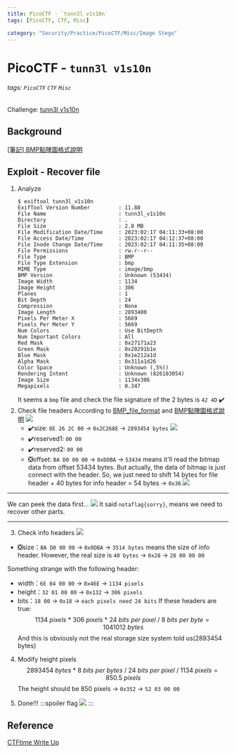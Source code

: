 ```yaml
---
title: PicoCTF - `tunn3l v1s10n`
tags: [PicoCTF, CTF, Misc]

category: "Security/Practice/PicoCTF/Misc/Image Stego"
---
```


# PicoCTF - `tunn3l v1s10n`
###### tags: `PicoCTF` `CTF` `Misc`
Challenge: [tunn3l v1s10n](https://play.picoctf.org/practice/challenge/112?category=4&page=1)

## Background
[[筆記] BMP點陣圖格式說明](https://www.jinnsblog.com/2009/08/bmp-format-graphic-illustration.html)


## Exploit - Recover file
1. Analyze
    ```bash!
    $ exiftool tunn3l_v1s10n
    ExifTool Version Number         : 11.88
    File Name                       : tunn3l_v1s10n
    Directory                       : .
    File Size                       : 2.8 MB
    File Modification Date/Time     : 2023:02:17 04:11:33+08:00
    File Access Date/Time           : 2023:02:17 04:12:37+08:00
    File Inode Change Date/Time     : 2023:02:17 04:11:35+08:00
    File Permissions                : rw-r--r--
    File Type                       : BMP
    File Type Extension             : bmp
    MIME Type                       : image/bmp
    BMP Version                     : Unknown (53434)
    Image Width                     : 1134
    Image Height                    : 306
    Planes                          : 1
    Bit Depth                       : 24
    Compression                     : None
    Image Length                    : 2893400
    Pixels Per Meter X              : 5669
    Pixels Per Meter Y              : 5669
    Num Colors                      : Use BitDepth
    Num Important Colors            : All
    Red Mask                        : 0x27171a23
    Green Mask                      : 0x20291b1e
    Blue Mask                       : 0x1e212a1d
    Alpha Mask                      : 0x311a1d26
    Color Space                     : Unknown (,5%()
    Rendering Intent                : Unknown (826103054)
    Image Size                      : 1134x306
    Megapixels                      : 0.347
    ```
    It seems a `bmp` file and check the file signature of the 2 bytes is `42 4D` :heavy_check_mark: 
2. Check file headers
According to [BMP_file_format](https://en.wikipedia.org/wiki/BMP_file_format) and [BMP點陣圖格式說明](https://www.jinnsblog.com/2009/08/bmp-format-graphic-illustration.html)
![](https://i.imgur.com/YU6exro.png)
    * :heavy_check_mark:size: `8E 26 2C 00` $\to$ `0x2C268E` $\to$ `2893454 bytes`
![](https://i.imgur.com/H6G44kT.png)
    * :heavy_check_mark:reserved1: `00 00`
    * :heavy_check_mark:reserved2:  `00 00`
    * :negative_squared_cross_mark:offset: `BA D0 00 00` $\to$ `0xD0BA` $\to$ `53434` means it'll read the bitmap data from offset 53434 bytes. But actually, the data of bitmap is just connect with the header. So, we just need to shift 14 bytes for file header + 40 bytes for info header = 54 bytes $\to$ `0x36`
![](https://i.imgur.com/crETYOD.png)

---

We can peek the data first...
![](https://i.imgur.com/DWesnDl.png)
It said `notaflag{sorry}`, means we need to recover other parts.

---

3. Check info headers
![](https://i.imgur.com/SMZn71k.png)
* :negative_squared_cross_mark:size：`BA D0 00 00` $\to$ `0x0DBA` $\to$ `3514 bytes` means the size of info header. However, the real size is `40 bytes` $\to$ `0x28` $\to$ `28 00 00 00`

Something strange with the following header:
* width：`6E 04 00 00` $\to$ `0x46E` $\to$ `1134 pixels`
* height：`32 01 00 00` $\to$ `0x132` $\to$ `306 pixels`
* bits：`18 00` $\to$ `0x18` $\to$ `each pixels need 24 bits`
If these headers are true:
$$
1134\ pixels\ *\ 306\ pixels\ *\ 24\ bits\ per\ pixel\ /\ 8\ bits\ per\ byte=1041012\ bytes
$$
And this is obviously not the real storage size system told us(2893454 bytes)

4. Modify height pixels
$$
2893454\ bytes\ *\ 8\ bits\ per\ bytes\ /\ 24\  bits\ per\ pixel\ /\ 1134\ pixels=850.5\ pixels
$$
The height should be 850 pixels $\to$ `0x352` $\to$ `52 03 00 00`

5. Done!!!
    :::spoiler flag
    ![](https://i.imgur.com/IJMO8Pd.jpg)
    :::

## Reference
[CTFtime Write Up](https://ctftime.org/writeup/28157)